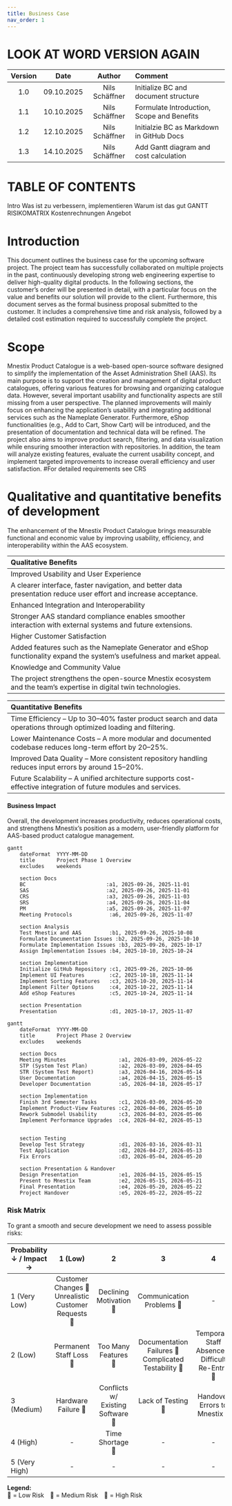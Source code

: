 ```yaml
---
title: Business Case
nav_order: 1
---
```


# LOOK AT WORD VERSION AGAIN
| Version | Date       | Author         | Comment                                      |
|:--------:|:-----------:|:---------------:|:---------------------------------------------|
| 1.0 | 09.10.2025 | Nils Schäffner | Initialize BC and document structure          |
| 1.1  | 10.10.2025 | Nils Schäffner | Formulate Introduction, Scope and Benefits |
| 1.2 | 12.10.2025 | Nils Schäffner | Initialzie BC as Markdown in GitHub Docs |
| 1.3 | 14.10.2025 | Nils Schäffner | Add Gantt diagram and cost calculation |


# TABLE OF CONTENTS
Intro
Was ist zu verbessern, implementieren
Warum ist das gut
GANTT
RISIKOMATRIX
Kostenrechnungen
Angebot

# Introduction
This document outlines the business case for the upcoming software project. The project team has successfully collaborated on multiple projects in the past, continuously developing strong web engineering expertise to deliver high-quality digital products.
In the following sections, the customer’s order will be presented in detail, with a particular focus on the value and benefits our solution will provide to the client. Furthermore, this document serves as the formal business proposal submitted to the customer. It includes a comprehensive time and risk analysis, followed by a detailed cost estimation required to successfully complete the project.

# Scope
Mnestix Product Catalogue is a web-based open-source software designed to simplify the implementation of the Asset Administration Shell (AAS). Its main purpose is to support the creation and management of digital product catalogues, offering various features for browsing and organizing catalogue data.
However, several important usability and functionality aspects are still missing from a user perspective. The planned improvements will mainly focus on enhancing the application’s usability and integrating additional services such as the Nameplate Generator. Furthermore, eShop functionalities (e.g., Add to Cart, Show Cart) will be introduced, and the presentation of documentation and technical data will be refined.
The project also aims to improve product search, filtering, and data visualization while ensuring smoother interaction with repositories. In addition, the team will analyze existing features, evaluate the current usability concept, and implement targeted improvements to increase overall efficiency and user satisfaction.
#For detailed requirements see CRS


# Qualitative and quantitative benefits of development

The enhancement of the Mnestix Product Catalogue brings measurable functional and economic value by improving usability, efficiency, and interoperability within the AAS ecosystem.

| Qualitative Benefits |
|:---------------------|
| Improved Usability and User Experience
A clearer interface, faster navigation, and better data presentation reduce user effort and increase acceptance. |
| Enhanced Integration and Interoperability
Stronger AAS standard compliance enables smoother interaction with external systems and future extensions. |
| Higher Customer Satisfaction
Added features such as the Nameplate Generator and eShop functionality expand the system’s usefulness and market appeal. |
| Knowledge and Community Value
The project strengthens the open-source Mnestix ecosystem and the team’s expertise in digital twin technologies. |


| Quantitative Benefits |
|:----------------------|
| Time Efficiency – Up to 30–40% faster product search and data operations through optimized loading and filtering. |
| Lower Maintenance Costs – A more modular and documented codebase reduces long-term effort by 20–25%. |
| Improved Data Quality – More consistent repository handling reduces input errors by around 15–20%. |
| Future Scalability – A unified architecture supports cost-effective integration of future modules and services. |

#### Business Impact
Overall, the development increases productivity, reduces operational costs, and strengthens Mnestix’s position as a modern, user-friendly platform for AAS-based product catalogue management.

```mermaid
gantt
    dateFormat  YYYY-MM-DD
    title       Project Phase 1 Overview
    excludes    weekends

    section Docs
    BC                          :a1, 2025-09-26, 2025-11-01
    SAS                         :a2, 2025-09-26, 2025-11-01
    CRS                         :a3, 2025-09-26, 2025-11-03
    SRS                         :a4, 2025-09-26, 2025-11-04
    PM                          :a5, 2025-09-26, 2025-11-07
    Meeting Protocols            :a6, 2025-09-26, 2025-11-07

    section Analysis
    Test Mnestix and AAS         :b1, 2025-09-26, 2025-10-08
    Formulate Documentation Issues :b2, 2025-09-26, 2025-10-10
    Formulate Implementation Issues :b3, 2025-09-26, 2025-10-17
    Assign Implementation Issues :b4, 2025-10-10, 2025-10-24

    section Implementation
    Initialize GitHub Repository :c1, 2025-09-26, 2025-10-06
    Implement UI Features        :c2, 2025-10-18, 2025-11-14
    Implement Sorting Features   :c3, 2025-10-20, 2025-11-14
    Implement Filter Options     :c4, 2025-10-22, 2025-11-14
    Add eShop Features           :c5, 2025-10-24, 2025-11-14

    section Presentation
    Presentation                 :d1, 2025-10-17, 2025-11-07
```
```mermaid
gantt
    dateFormat  YYYY-MM-DD
    title       Project Phase 2 Overview
    excludes    weekends

    section Docs
    Meeting Minutes                 :a1, 2026-03-09, 2026-05-22
    STP (System Test Plan)          :a2, 2026-03-09, 2026-04-05
    STR (System Test Report)        :a3, 2026-04-16, 2026-05-14
    User Documentation              :a4, 2026-04-15, 2026-05-15
    Developer Documentation         :a5, 2026-04-18, 2026-05-17

    section Implementation
    Finish 3rd Semester Tasks       :c1, 2026-03-09, 2026-05-20
    Implement Product-View Features :c2, 2026-04-06, 2026-05-10
    Rework Submodel Usability       :c3, 2026-04-03, 2026-05-06
    Implement Performance Upgrades  :c4, 2026-04-02, 2026-05-13
    

    section Testing
    Develop Test Strategy           :d1, 2026-03-16, 2026-03-31
    Test Application                :d2, 2026-04-27, 2026-05-13
    Fix Errors                      :d3, 2026-05-04, 2026-05-20

    section Presentation & Handover
    Design Presentation             :e1, 2026-04-15, 2026-05-15     
    Present to Mnestix Team         :e2, 2026-05-15, 2026-05-21
    Final Presentation              :e4, 2026-05-20, 2026-05-22
    Project Handover                :e5, 2026-05-22, 2026-05-22
```
### Risk Matrix
To grant a smooth and secure development we need to assess possible risks:

| Probability ↓ / Impact → | 1 (Low) | 2 | 3 | 4 | 5 (High) |
|---------------------------|:-------:|:--:|:--:|:--:|:---------:|
| 1 (Very Low)             | Customer Changes 🔹<br>Unrealistic Customer Requests 🔹 | Declining Motivation 🔹 | Communication Problems 🔹 | - | - |
| 2 (Low)                  | Permanent Staff Loss 🔹 | Too Many Features 🔸 | Documentation Failures 🔸<br>Complicated Testability 🔸 | Temporary Staff Absence 🔸<br>Difficult Re-Entry 🔸 | - |
| 3 (Medium)               | Hardware Failure 🔹 | Conflicts w/ Existing Software 🔸 | Lack of Testing 🔺 | Handover Errors to Mnestix 🔺 | - |
| 4 (High)                 | - | Time Shortage 🔸 | - | - | Overload / Task Overcommitment 🔺 |
| 5 (Very High)            | - | - | - | - | - |

**Legend:**  
🔹 = Low Risk 🔸 = Medium Risk 🔺 = High Risk





